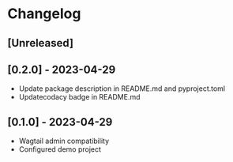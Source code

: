 # Changelog

## [Unreleased]

## [0.2.0] - 2023-04-29

- Update package description in README.md and pyproject.toml
- Updatecodacy badge in README.md

## [0.1.0] - 2023-04-29

* Wagtail admin compatibility
* Configured demo project

